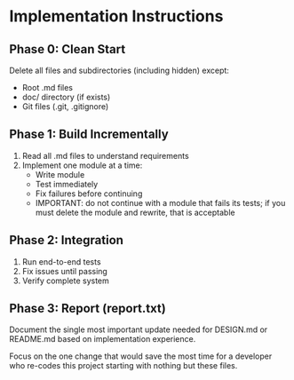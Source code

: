 # Implementation Instructions

## Phase 0: Clean Start
Delete all files and subdirectories (including hidden) except:
- Root .md files
- doc/ directory (if exists)
- Git files (.git, .gitignore)

## Phase 1: Build Incrementally
1. Read all .md files to understand requirements
2. Implement one module at a time:
   - Write module
   - Test immediately
   - Fix failures before continuing
   - IMPORTANT: do not continue with a module that fails its tests; if you must delete the module and rewrite, that is acceptable

## Phase 2: Integration
1. Run end-to-end tests
2. Fix issues until passing
3. Verify complete system

## Phase 3: Report (report.txt)

Document the single most important update needed for DESIGN.md or README.md based on implementation experience.

Focus on the one change that would save the most time for a developer who re-codes this project starting with nothing but these files.